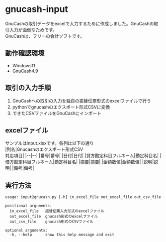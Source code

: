 # gnucash-input
GnuCashの取引データをexcelで入力するために作成しました。GnuCashの取引入力が面倒なためです。  
GnuCashは、フリーの会計ソフトです。

## 動作確認環境
* Windows11
* GnuCash4.9

## 取引の入力手順 
1. GnuCashへの取引の入力を独自の振替伝票形式のexcelファイルで行う 
2. pythonでgnucashのエクスポート形式CSVに変換
3. できたCSVファイルをGnuCashにインポート

## excelファイル
サンプルはinput.xlsxです。各列は以下の通り  
|列名|Gnucashのエクスポート形式CSV<br>対応項目|
|--|--|
|番号|番号|
|日付|日付|
|貸方勘定科目フルネーム|勘定科目名|
|借方勘定科目フルネーム|勘定科目名|
|摘要|摘要|
|金額数値|金額数値|
|説明|説明|
|備考|備考|

## 実行方法
```
usage: input2gnucash.py [-h] in_excel_file out_excel_file out_csv_file

positional arguments:
  in_excel_file   振替伝票入力形式のexcelファイル
  out_excel_file  gnucash形式のexcelファイル
  out_csv_file    gnucash形式のCSVファイル

optional arguments:
  -h, --help      show this help message and exit
```
